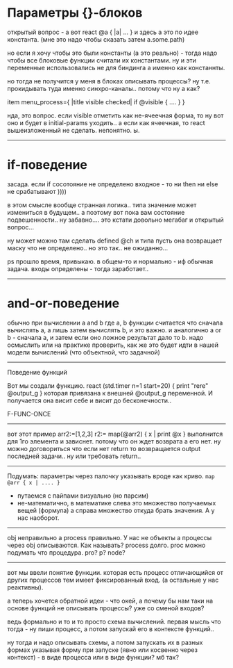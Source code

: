 # Параметры {}-блоков
открытый вопрос - а вот react @a { |a| ... }
и здесь a это по идее константа. (мне это надо чтобы сказать затем a.some.path)

но если я хочу чтобы это были константы (а это реально) - тогда надо чтобы все блоковые функции считали их константами. ну и эти переменные использовались не для биндинга а именно как констаннты.

но тогда не получится у меня в блоках описывать процессы? ну т.е. прокидывать туда именно синхро-каналы.. потому что ну а как?

item menu_process={ |title visible checked|
  if @visible {
   ....
  }
}

нда, это вопрос. если visible отметить как не-ячеечная форма, то ну вот оно и будет в initial-params уходить.. а если как ячеечная, то react вышеизложенный не сделать.
непонятно. ы.

-----
# if-поведение
засада. если if сосотояние не определено входное - то ни then ни else не срабатывают ))))

в этом смысле вообще странная логика.. типа значение может измениться в будущем..
а поэтому вот пока вам состояние подвешенности.. ну забавно.... это кстати довольно мегабаг и открытый вопрос...

ну может можно там сделать defined @ch
и типа пусть она возвращает маску что не определено.. но это так.. не ожиданно...

ps прошло время, привыкаю. в общем-то и нормально - иф обычная задача.
входы определены - тогда заработает..

-----
# and-or-поведение

обычно при вычислении a and b где a, b функции считается что сначала вычислять a, а лишь затем вычислять b, и это важно.
и аналогично a or b - сначала a, и затем если оно ложное результат дало то b.
надо осмыслить или на практике проверить, как же это будет идти в нашей модели вычислений
(что объектной, что задачной)

-----
Поведение функций

Вот мы создали функцию.
react (std.timer n=1 start=20) {
  print "rere" @output_g
}
которая привязана к внешней @output_g переменной.
И получается она висит себе и висит до бесконечности..

F-FUNC-ONCE

---------------
вот этот пример
arr2:=[1,2,3]
r2:= map(@arr2) { x | print @x }
выполнится для 1го элемента и зависнет.
потому что он ждет возврата а его нет.
ну можно договориться что если нет return то возвращается output последней задачи..
ну или требовать return..

-----------------
Подумать: параметры через палочку указывать вроде как криво. 
`map @arr { x | .... }`
* путаемся с пайпами визуально (но парсим)
* не-математично, в математике слева это множество получаемых вещей (формула) а справа множество откуда брать значения. А у нас наоборот.

------------------
obj неправильно а process правильно. У нас не объекты а процессы через obj описываются.
Как называть? process долго. proc можно подумать что процедура. pro? p? node?

***********************
вот мы ввели понятие функции. которая есть процесс отличающийся от других процессов тем имеет фиксированный вход. (а остальные у нас реактивны).

а теперь хочется обратной идеи - что окей, а почему бы нам таки на основе функций не описывать процессы? уже со сменой входов?

ведь формально и то и то просто схема вычислений. первая мысль что тогда - ну пиши процесс, а потом запускай его в контексте функций..

ну тогда и надо описывать схемы, а потом запускать их в разных формах указывая форму при запуске (явно или косвенно через контекст) - в виде процесса или в виде функции? мб так?